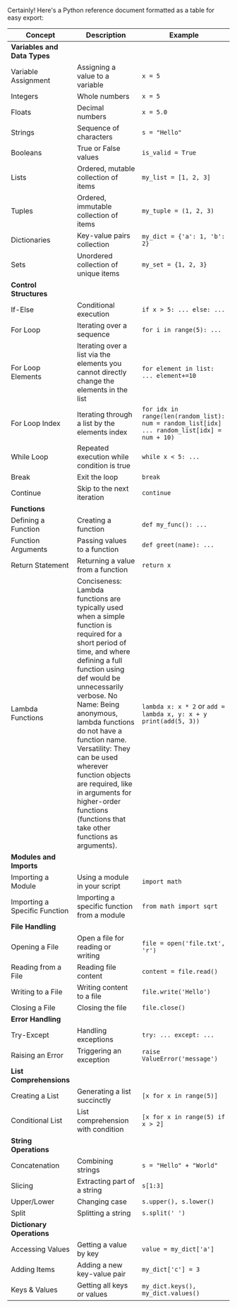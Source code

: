Certainly! Here's a Python reference document formatted as a table for easy export:

| Concept | Description | Example |
| ------- | ----------- | ------- |
| **Variables and Data Types** | | |
| Variable Assignment | Assigning a value to a variable | `x = 5` |
| Integers | Whole numbers | `x = 5` |
| Floats | Decimal numbers | `x = 5.0` |
| Strings | Sequence of characters | `s = "Hello"` |
| Booleans | True or False values | `is_valid = True` |
| Lists | Ordered, mutable collection of items | `my_list = [1, 2, 3]` |
| Tuples | Ordered, immutable collection of items | `my_tuple = (1, 2, 3)` |
| Dictionaries | Key-value pairs collection | `my_dict = {'a': 1, 'b': 2}` |
| Sets | Unordered collection of unique items | `my_set = {1, 2, 3}` |
| **Control Structures** | | |
| If-Else | Conditional execution | `if x > 5: ... else: ...` |
| For Loop | Iterating over a sequence | `for i in range(5): ...` |
| For Loop Elements | Iterating over a list via the elements you cannot directly change the elements in the list | `for element in list: ... element+=10` | 
| For Loop Index | Iterating through a list by the elements index | `for idx in range(len(random_list): num = random_list[idx] ... random_list[idx] = num + 10)` |
| While Loop | Repeated execution while condition is true | `while x < 5: ...` |
| Break | Exit the loop | `break` |
| Continue | Skip to the next iteration | `continue` |
| **Functions** | | |
| Defining a Function | Creating a function | `def my_func(): ...` |
| Function Arguments | Passing values to a function | `def greet(name): ...` |
| Return Statement | Returning a value from a function | `return x` |
| Lambda Functions | Conciseness: Lambda functions are typically used when a simple function is required for a short period of time, and where defining a full function using def would be unnecessarily verbose. No Name: Being anonymous, lambda functions do not have a function name. Versatility: They can be used wherever function objects are required, like in arguments for higher-order functions (functions that take other functions as arguments).| `lambda x: x * 2` or `add = lambda x, y: x + y print(add(5, 3))` |
| **Modules and Imports** | | |
| Importing a Module | Using a module in your script | `import math` |
| Importing a Specific Function | Importing a specific function from a module | `from math import sqrt` |
| **File Handling** | | |
| Opening a File | Open a file for reading or writing | `file = open('file.txt', 'r')` |
| Reading from a File | Reading file content | `content = file.read()` |
| Writing to a File | Writing content to a file | `file.write('Hello')` |
| Closing a File | Closing the file | `file.close()` |
| **Error Handling** | | |
| Try-Except | Handling exceptions | `try: ... except: ...` |
| Raising an Error | Triggering an exception | `raise ValueError('message')` |
| **List Comprehensions** | | |
| Creating a List | Generating a list succinctly | `[x for x in range(5)]` |
| Conditional List | List comprehension with condition | `[x for x in range(5) if x > 2]` |
| **String Operations** | | |
| Concatenation | Combining strings | `s = "Hello" + "World"` |
| Slicing | Extracting part of a string | `s[1:3]` |
| Upper/Lower | Changing case | `s.upper(), s.lower()` |
| Split | Splitting a string | `s.split(' ')` |
| **Dictionary Operations** | | |
| Accessing Values | Getting a value by key | `value = my_dict['a']` |
| Adding Items | Adding a new key-value pair | `my_dict['c'] = 3` |
| Keys & Values | Getting all keys or values | `my_dict.keys(), my_dict.values()` |


